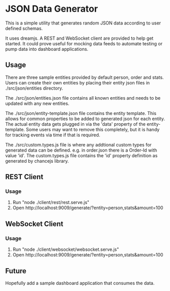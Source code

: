 # JSON Data Generator

This is a simple utility that generates random JSON data according to user defined schemas.

It uses dreamjs.  A REST and WebSocket client are provided to help get started.  It could prove useful for mocking data feeds to 
automate testing or pump data into dashboard applications.

## Usage

There are three sample entities provided by default person, order and stats.  Users can create their own entities by placing their entity json files
 in ./src/json/entities directory.

The ./src/json/entities.json file contains all known entities and needs to be updated with any new entities.

The ./src/json/entity-template.json file contains the entity template.  This allows for common properties to be added to generated json for each entity.
The actual entity data gets plugged in via the 'data' property of the entity-template.  Some users may want to remove this completely, but it is handy 
for tracking events via time if that is required.

The ./src/custom.types.js file is where any addtional custom types for generated data can be defined.  e.g. in order.json there is a Order-Id with value 'id'.
The custom.types.js file contains the 'id' property definition as generated by chancejs library.

## REST Client

### Usage

1. Run "node ./client/rest/rest.serve.js"
2. Open http://localhost:9009/generate/?entity=person,stats&amount=100

## WebSocket Client

### Usage

1. Run "node ./client/websocket/websocket.serve.js"
2. Open http://localhost:9009/generate/?entity=person,stats&amount=100

## Future

Hopefully add a sample dashboard application that consumes the data.
  